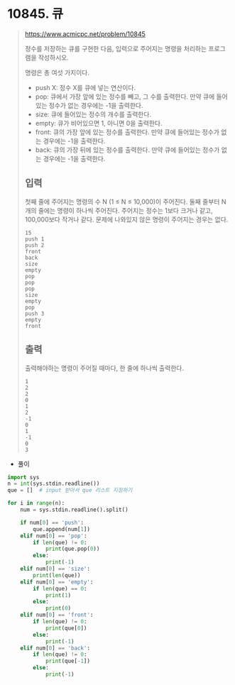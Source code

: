 # 10845. 큐

> https://www.acmicpc.net/problem/10845
>
> 정수를 저장하는 큐를 구현한 다음, 입력으로 주어지는 명령을 처리하는 프로그램을 작성하시오.
>
> 명령은 총 여섯 가지이다.
>
> - push X: 정수 X를 큐에 넣는 연산이다.
> - pop: 큐에서 가장 앞에 있는 정수를 빼고, 그 수를 출력한다. 만약 큐에 들어있는 정수가 없는 경우에는 -1을 출력한다.
> - size: 큐에 들어있는 정수의 개수를 출력한다.
> - empty: 큐가 비어있으면 1, 아니면 0을 출력한다.
> - front: 큐의 가장 앞에 있는 정수를 출력한다. 만약 큐에 들어있는 정수가 없는 경우에는 -1을 출력한다.
> - back: 큐의 가장 뒤에 있는 정수를 출력한다. 만약 큐에 들어있는 정수가 없는 경우에는 -1을 출력한다.
>
> ## 입력
>
> 첫째 줄에 주어지는 명령의 수 N (1 ≤ N ≤ 10,000)이 주어진다. 둘째 줄부터 N개의 줄에는 명령이 하나씩 주어진다. 주어지는 정수는 1보다 크거나 같고, 100,000보다 작거나 같다. 문제에 나와있지 않은 명령이 주어지는 경우는 없다.
>
> ```
> 15
> push 1
> push 2
> front
> back
> size
> empty
> pop
> pop
> pop
> size
> empty
> pop
> push 3
> empty
> front
> ```
>
> ## 출력
>
> 출력해야하는 명령이 주어질 때마다, 한 줄에 하나씩 출력한다.
>
> ```
> 1
> 2
> 2
> 0
> 1
> 2
> -1
> 0
> 1
> -1
> 0
> 3
> ```

- 풀이

```python
import sys
n = int(sys.stdin.readline())
que = []  # input 받아서 que 리스트 지정하기

for i in range(n):  
    num = sys.stdin.readline().split()

    if num[0] == 'push':
        que.append(num[1])
    elif num[0] == 'pop':
        if len(que) != 0:
            print(que.pop(0))
        else:
            print(-1)
    elif num[0] == 'size':
        print(len(que))
    elif num[0] == 'empty':
        if len(que) == 0:
            print(1)
        else:
            print(0)
    elif num[0] == 'front':
        if len(que) != 0:
            print(que[0])
        else:
            print(-1)
    elif num[0] == 'back':
        if len(que) != 0:
            print(que[-1])
        else:
            print(-1)  
```

